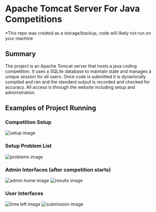 # Apache Tomcat Server For Java Competitions
*This repo was created as a storage/backup, code will likely not run on your machine


## Summary 
The project is an Apache Tomcat server that hosts a java coding competition. 
It uses a SQLite database to maintain state and manages a unique session for all users. 
Once code is submitted it is dynamically compiled and ran and the standard output is 
recorded and checked for accuracy. All access is through the website including setup 
and administration.

## Examples of Project Running

### Competition Setup
<img src="images/setup.png" alt="setup image">

### Setup Problem List
<img src="images/problems.png" alt="problems image">

### Admin Interfaces (after competition starts)
<img src="images/adminHome.png" alt="admin home image">
<img src="images/results.png" alt="results image">

### User Interfaces
<img src="images/timeleft.png" alt="time left image">
<img src="images/submission.png" alt="submission image">
